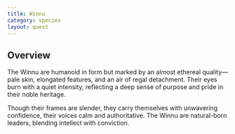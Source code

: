 ```yaml
---
title: Winnu 
category: species
layout: quest
---
```


## Overview

The Winnu are humanoid in form but marked by an almost ethereal quality—pale skin, elongated features, and an air of regal detachment. Their eyes burn with a quiet intensity, reflecting a deep sense of purpose and pride in their noble heritage. 

Though their frames are slender, they carry themselves with unwavering confidence, their voices calm and authoritative. The Winnu are natural-born leaders, blending intellect with conviction.


